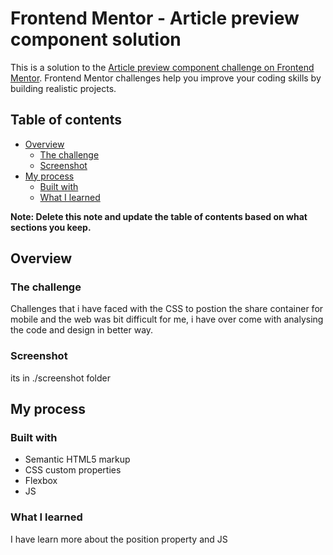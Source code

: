 # Frontend Mentor - Article preview component solution

This is a solution to the [Article preview component challenge on Frontend Mentor](https://www.frontendmentor.io/challenges/article-preview-component-dYBN_pYFT). Frontend Mentor challenges help you improve your coding skills by building realistic projects.

## Table of contents

- [Overview](#overview)
  - [The challenge](#the-challenge)
  - [Screenshot](#screenshot)
- [My process](#my-process)
  - [Built with](#built-with)
  - [What I learned](#what-i-learned)

**Note: Delete this note and update the table of contents based on what sections you keep.**

## Overview

### The challenge

Challenges that i have faced with the CSS to postion the share container for mobile and the web was bit difficult for me,
i have over come with analysing the code and design in better way.

### Screenshot

its in ./screenshot folder

## My process

### Built with

- Semantic HTML5 markup
- CSS custom properties
- Flexbox
- JS

### What I learned

I have learn more about the position property and JS
